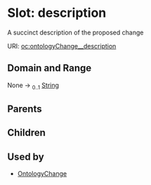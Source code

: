 
# Slot: description


A succinct description of the proposed change

URI: [oc:ontologyChange__description](http://w3id.org/ontogpt/ontology-class-templateontologyChange__description)


## Domain and Range

None &#8594;  <sub>0..1</sub> [String](types/String.md)

## Parents


## Children


## Used by

 * [OntologyChange](OntologyChange.md)
